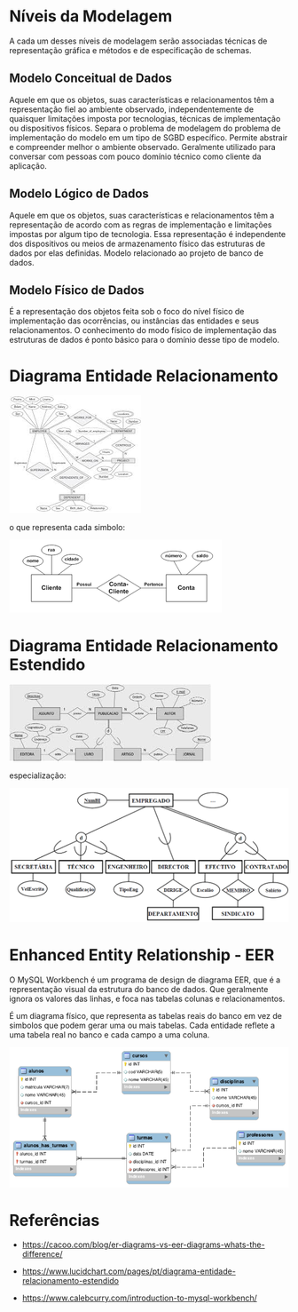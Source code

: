 # Níveis da Modelagem
A cada um desses níveis de modelagem serão associadas técnicas de representação gráfica e métodos e de especificação de schemas.

## Modelo Conceitual de Dados
Aquele em que os objetos, suas características e relacionamentos têm a representação fiel ao ambiente observado, independentemente de quaisquer limitações imposta por tecnologias, técnicas de implementação ou dispositivos físicos. Separa o problema de modelagem do problema de implementação do modelo em um tipo de SGBD específico. Permite abstrair e compreender melhor o ambiente observado. Geralmente utilizado para conversar com pessoas com pouco domínio técnico como cliente da aplicação.

## Modelo Lógico de Dados
Aquele em que os objetos, suas características e relacionamentos têm a representação de acordo com as regras de implementação e limitações impostas por algum tipo de tecnologia. Essa representação é independente dos dispositivos ou meios de armazenamento físico das estruturas de dados por elas definidas. Modelo relacionado ao projeto de banco de dados.

## Modelo Físico de Dados
É a representação dos objetos feita sob o foco do nível físico de implementação das ocorrências, ou instâncias das entidades e seus relacionamentos. O conhecimento do modo físico de implementação das estruturas de dados é ponto básico para o domínio desse tipo de modelo. 

# Diagrama Entidade Relacionamento
![DER](der2.jpg)

o que representa cada simbolo:

![DER](der.png)

# Diagrama Entidade Relacionamento Estendido

![DER](dee.jpg)

especialização:

![DER](der_especializacao.png)

# Enhanced Entity Relationship - EER 

O MySQL Workbench é um programa de design de diagrama EER, que é a representação visual da estrutura do banco de dados. Que geralmente ignora os valores das linhas, e foca nas tabelas colunas e relacionamentos.

É um diagrama físico, que representa as tabelas reais do banco em vez de simbolos que podem gerar uma ou mais tabelas. Cada entidade reflete a uma tabela real no banco e cada campo a uma coluna.

![DER](eer.png)

# Referências
- https://cacoo.com/blog/er-diagrams-vs-eer-diagrams-whats-the-difference/

- https://www.lucidchart.com/pages/pt/diagrama-entidade-relacionamento-estendido

- https://www.calebcurry.com/introduction-to-mysql-workbench/